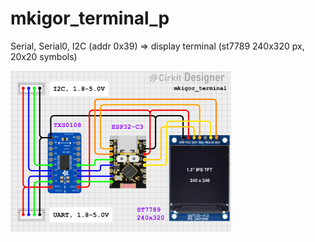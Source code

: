 # mkigor_terminal_p
Serial, Serial0, I2C (addr 0x39) => display terminal (st7789 240x320 px, 20x20 symbols)<br>

<img src="images/mkigor_terminal.png" alt="Scheme" style="width:70%; height:auto;"><BR>
